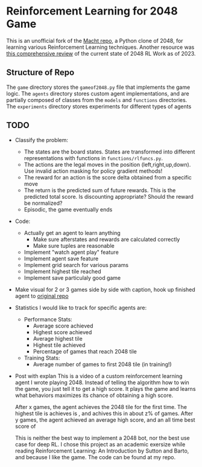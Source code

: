 # Reinforcement Learning for 2048 Game

This is an unofficial fork of the [Macht repo](https://github.com/rolfmorel/macht), a Python clone of 2048, for learning various Reinforcement Learning techniques. Another resource was [this comprehensive review](https://arxiv.org/pdf/2212.11087) of the current state of 2048 RL Work as of 2023. 

## Structure of Repo
The `game` directory stores the `gameof2048.py` file that implements the game logic. 
The `agents` directory stores custom agent implementations, and are partially composed of classes from the `models` and `functions` directories.
The `experiments` directory stores experiments for different types of agents

## TODO
- Classify the problem:
    - The states are the board states. States are transformed into different representations with functions in `functions/rlfuncs.py`.
    - The actions are the legal moves in the position (left,right,up,down). Use invalid action masking for policy gradient methods!
    - The reward for an action is the score delta obtained from a specific move
    - The return is the predicted sum of future rewards. This is the predicted total score. Is discounting appropriate? Should the reward be normalized?
    - Episodic, the game eventually ends

- Code:
    - Actually get an agent to learn anything
        - Make sure afterstates and rewards are calculated correctly
        - Make sure tuples are reasonable
    - Implement "watch agent play" feature
    - Implement agent save feature 
    - Implement grid search for various params
    - Implement highest tile reached 
    - Implement save particulaly good game

- Make visual for 2 or 3 games side by side with caption, hook up finished agent to [original repo](https://github.com/gabrielecirulli/2048)

- Statistics I would like to track for specific agents are:
    - Performance Stats:
        - Average score achieved
        - Highest score achieved
        - Average highest tile
        - Highest tile achieved
        - Percentage of games that reach 2048 tile
    - Training Stats:
        - Average number of games to first 2048 tile (in training!)

- Post with explan
    This is a video of a custom reinforcement learning agent I wrote playing 2048. Instead of telling the algorithm how to win the game, you just tell it to get a high score. It plays the game and learns what behaviors maximizes its chance of obtaining a high score.

    After x games, the agent achieves the 2048 tile for the first time. The highest tile is achieves is , and achives this in about z% of games. 
    After y games, the agent achieved an average high score, and an all time best score of 

    This is neither the best way to implement a 2048 bot, nor the best use case for deep RL. I chose this project as an academic exersize while reading Reinforcement Learning: An Introduction by Sutton and Barto, and because I like the game. The code can be found at my repo. 



